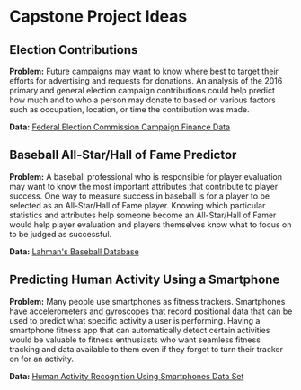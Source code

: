 # Capstone Project Ideas

## Election Contributions
**Problem:** Future campaigns may want to know where best to target their efforts
for advertising and requests for donations.  An analysis of the 2016 primary
and general election campaign contributions could help predict how much
and to who a person may donate to based on various factors such as occupation,
location, or time the contribution was made.

**Data:** <a href="http://classic.fec.gov/disclosurep/PDownload.do" target="_blank">Federal Election Commission Campaign Finance Data</a>

## Baseball All-Star/Hall of Fame Predictor
**Problem:** A baseball professional who is responsible for player evaluation may
want to know the most important attributes that contribute to player success.
One way to measure success in baseball is for a player to be selected as an
All-Star/Hall of Fame player.  Knowing which particular statistics and
attributes help someone become an All-Star/Hall of Famer would help player 
evaluation and players themselves know what to focus on to be judged as successful.

**Data:** [Lahman's Baseball Database](http://seanlahman.com/baseball-archive/statistics/)

## Predicting Human Activity Using a Smartphone
**Problem:** Many people use smartphones as fitness trackers.  Smartphones have
accelerometers and gyroscopes that record positional data that can be used
to predict what specific activity a user is performing.  Having a smartphone fitness
app that can automatically detect certain activities would be valuable to fitness
enthusiasts who want seamless fitness tracking and data available to them even if they
forget to turn their tracker on for an activity.

**Data:** [Human Activity Recognition Using Smartphones Data Set](http://archive.ics.uci.edu/ml/datasets/Human+Activity+Recognition+Using+Smartphones)
